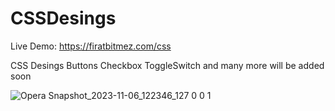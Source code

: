 # CSSDesings

Live Demo: https://firatbitmez.com/css

CSS Desings Buttons Checkbox ToggleSwitch and many more will be added soon

![Opera Snapshot_2023-11-06_122346_127 0 0 1](https://github.com/firatkaanbitmez/CSSDesings/assets/74864221/11b9d14f-d4d8-4444-b487-438c76b3cb80)
